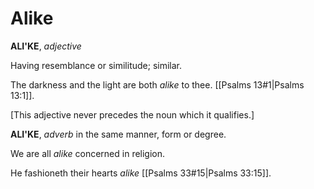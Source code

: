 # Alike

**ALI'KE**, _adjective_

Having resemblance or similitude; similar.

The darkness and the light are both _alike_ to thee. [[Psalms 13#1|Psalms 13:1]].

\[This adjective never precedes the noun which it qualifies.\]

**ALI'KE**, _adverb_ in the same manner, form or degree.

We are all _alike_ concerned in religion.

He fashioneth their hearts _alike_ [[Psalms 33#15|Psalms 33:15]].